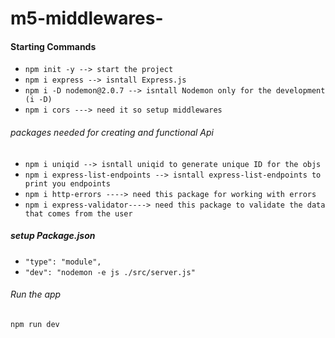 # m5-middlewares-

#### Starting Commands

- `npm init -y --> start the project`
- `npm i express --> isntall Express.js`
- `npm i -D nodemon@2.0.7 --> isntall Nodemon only for the development (i -D)`
- `npm i cors ---> need it so setup middlewares `

###### packages needed for creating and functional Api

- `npm i uniqid --> isntall uniqid to generate unique ID for the objs`
- `npm i express-list-endpoints --> isntall express-list-endpoints to print you endpoints`
- `npm i http-errors ----> need this package for working with errors`
- `npm i express-validator----> need this package to validate the data that comes from the user`

##### setup Package.json

- `"type": "module",`
- `"dev": "nodemon -e js ./src/server.js"`

###### Run the app

`npm run dev`

